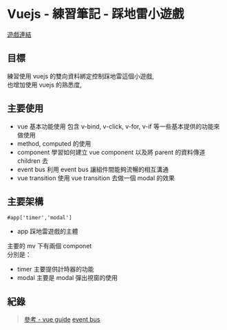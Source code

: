 # Vuejs - 練習筆記 - 踩地雷小遊戲
[遊戲連結](https://)
## 目標
練習使用 vuejs 的雙向資料綁定控制踩地雷這個小遊戲,  
也增加使用 vuejs 的熟悉度,  

## 主要使用
* vue 基本功能使用
包含 v-bind, v-click, v-for, v-if 等一些基本提供的功能來做使用
* method, computed 的使用
* component 
學習如何建立 vue component 以及將 parent 的資料傳道 children 去
* event bus 
利用 event bus 讓組件間能夠流暢的相互溝通
* vue transition 
使用 vue transition 去做一個 modal 的效果

## 主要架構
`#app['timer','modal']`
* app
踩地雷遊戲的主體

主要的 mv 下有兩個 componet  
分別是：  

* timer 
主要提供計時器的功能
* modal
主要是 modal 彈出視窗的使用

## 紀錄
> [參考 - vue guide](https://vuejs.org/v2/guide/)
> [event bus](https://code.luasoftware.com/tutorials/vuejs/parent-call-child-component-method/)